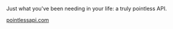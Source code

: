 Just what you've been needing in your life: a truly pointless API.

[pointlessapi.com](http://pointlessapi.com)
